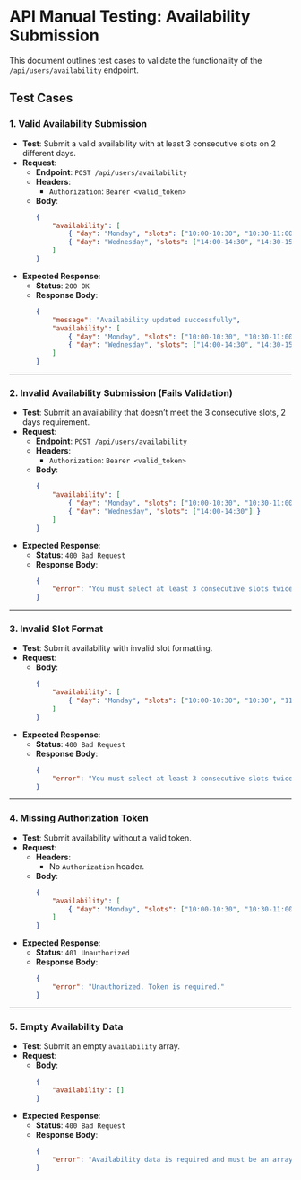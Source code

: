 # API Manual Testing: Availability Submission

This document outlines test cases to validate the functionality of the `/api/users/availability` endpoint.

## **Test Cases**

### **1. Valid Availability Submission**
- **Test**: Submit a valid availability with at least 3 consecutive slots on 2 different days.
- **Request**:
  - **Endpoint**: `POST /api/users/availability`
  - **Headers**:
    - `Authorization`: `Bearer <valid_token>`
  - **Body**:
    ```json
    {
        "availability": [
            { "day": "Monday", "slots": ["10:00-10:30", "10:30-11:00", "11:00-11:30"] },
            { "day": "Wednesday", "slots": ["14:00-14:30", "14:30-15:00", "15:00-15:30"] }
        ]
    }
    ```
- **Expected Response**:
  - **Status**: `200 OK`
  - **Response Body**:
    ```json
    {
        "message": "Availability updated successfully",
        "availability": [
            { "day": "Monday", "slots": ["10:00-10:30", "10:30-11:00", "11:00-11:30"] },
            { "day": "Wednesday", "slots": ["14:00-14:30", "14:30-15:00", "15:00-15:30"] }
        ]
    }
    ```

---

### **2. Invalid Availability Submission (Fails Validation)**
- **Test**: Submit an availability that doesn’t meet the 3 consecutive slots, 2 days requirement.
- **Request**:
  - **Endpoint**: `POST /api/users/availability`
  - **Headers**:
    - `Authorization`: `Bearer <valid_token>`
  - **Body**:
    ```json
    {
        "availability": [
            { "day": "Monday", "slots": ["10:00-10:30", "10:30-11:00"] },
            { "day": "Wednesday", "slots": ["14:00-14:30"] }
        ]
    }
    ```
- **Expected Response**:
  - **Status**: `400 Bad Request`
  - **Response Body**:
    ```json
    {
        "error": "You must select at least 3 consecutive slots twice a week."
    }
    ```
---

### **3. Invalid Slot Format**
- **Test**: Submit availability with invalid slot formatting.
- **Request**:
  - **Body**:
    ```json
    {
        "availability": [
            { "day": "Monday", "slots": ["10:00-10:30", "10:30", "11:00-11:30"] }
        ]
    }
    ```
- **Expected Response**:
  - **Status**: `400 Bad Request`
  - **Response Body**:
    ```json
    {
        "error": "You must select at least 3 consecutive slots twice a week."
    }
    ```

---

### **4. Missing Authorization Token**
- **Test**: Submit availability without a valid token.
- **Request**:
  - **Headers**:
    - No `Authorization` header.
  - **Body**:
    ```json
    {
        "availability": [
            { "day": "Monday", "slots": ["10:00-10:30", "10:30-11:00", "11:00-11:30"] }
        ]
    }
    ```
- **Expected Response**:
  - **Status**: `401 Unauthorized`
  - **Response Body**:
    ```json
    {
        "error": "Unauthorized. Token is required."
    }
    ```

---

### **5. Empty Availability Data**
- **Test**: Submit an empty `availability` array.
- **Request**:
  - **Body**:
    ```json
    {
        "availability": []
    }
    ```
- **Expected Response**:
  - **Status**: `400 Bad Request`
  - **Response Body**:
    ```json
    {
        "error": "Availability data is required and must be an array."
    }
    ```
